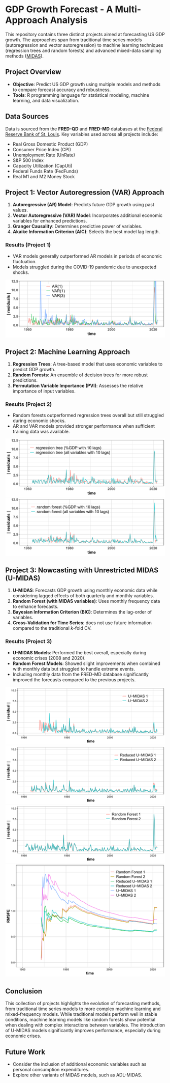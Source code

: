 # GDP Growth Forecast - A Multi-Approach Analysis

This repository contains three distinct projects aimed at forecasting US GDP growth. The approaches span from traditional time series models (autoregression and vector autoregression) to machine learning techniques (regression trees and random forests) and advanced mixed-data sampling methods ([MIDAS](https://www.bundesbank.de/resource/blob/703636/67ebc41ad0284bfe43aa7b6cd2c000f6/mL/2011-12-30-dkp-35-data.pdf)). 

## Project Overview
- **Objective**: Predict US GDP growth using multiple models and methods to compare forecast accuracy and robustness.
- **Tools**: R programming language for statistical modeling, machine learning, and data visualization.

## Data Sources
Data is sourced from the **FRED-QD** and **FRED-MD** databases at the [Federal Reserve Bank of St. Louis](https://research.stlouisfed.org/econ/mccracken/fred-databases/). Key variables used across all projects include:
- Real Gross Domestic Product (GDP)
- Consumer Price Index (CPI)
- Unemployment Rate (UnRate)
- S&P 500 Index
- Capacity Utilization (CapUti)
- Federal Funds Rate (FedFunds)
- Real M1 and M2 Money Stock

## Project 1: Vector Autoregression (VAR) Approach
1. **Autoregressive (AR) Model**: Predicts future GDP growth using past values.
2. **Vector Autoregressive (VAR) Model**: Incorporates additional economic variables for enhanced predictions.
3. **Granger Causality**: Determines predictive power of variables.
4. **Akaike Information Criterion (AIC)**: Selects the best model lag length.

### Results (Project 1)
- VAR models generally outperformed AR models in periods of economic fluctuation.
- Models struggled during the COVID-19 pandemic due to unexpected shocks.

![P1 results](readmePlot/res_AR.png)

## Project 2: Machine Learning Approach
1. **Regression Trees**: A tree-based model that uses economic variables to predict GDP growth.
2. **Random Forests**: An ensemble of decision trees for more robust predictions.
3. **Permutation Variable Importance (PVI)**: Assesses the relative importance of input variables.

### Results (Project 2)
- Random forests outperformed regression trees overall but still struggled during economic shocks.
- AR and VAR models provided stronger performance when sufficient training data was available.

![P2 results 1](readmePlot/res_RT.png)
![P2 results 2](readmePlot/res_RF.png)

## Project 3: Nowcasting with Unrestricted MIDAS (U-MIDAS)
1. **U-MIDAS**: Forecasts GDP growth using monthly economic data while considering lagged effects of both quarterly and monthly variables.
2. **Random Forest (with MIDAS variables)**: Uses monthly frequency data to enhance forecasts.
3. **Bayesian Information Criterion (BIC)**: Determines the lag-order of variables.
4. **Cross-Validation for Time Series**: does not use future information compared to the traditional *k*-fold CV.

### Results (Project 3)
- **U-MIDAS Models**: Performed the best overall, especially during economic crises (2008 and 2020).
- **Random Forest Models**: Showed slight improvements when combined with monthly data but struggled to handle extreme events.
- Including monthly data from the FRED-MD database significantly improved the forecasts compared to the previous projects.

![P3 results 1](readmePlot/res_um.png)
![P3 results 2](readmePlot/res_um_r.png)
![P3_result_3](readmePlot/res_rf.png)
![results 1](readmePlot/RMSFE.png)

## Conclusion
This collection of projects highlights the evolution of forecasting methods, from traditional time series models to more complex machine learning and mixed-frequency models. While traditional models perform well in stable conditions, machine learning models like random forests show potential when dealing with complex interactions between variables. The introduction of U-MIDAS models significantly improves performance, especially during economic crises.

## Future Work
- Consider the inclusion of additional economic variables such as personal consumption expenditures.
- Explore other variants of MIDAS models, such as ADL-MIDAS.
